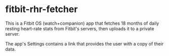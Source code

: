 # fitbit-rhr-fetcher
This is a Fitbit OS (watch+companion) app that fetches 18 months of daily resting heart-rate stats from Fitbit's servers, then uploads it to a private server.

The app's Settings contains a link that provides the user with a copy of their data.
